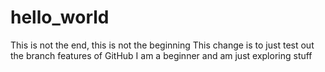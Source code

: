 # hello_world
This is not the end, this is not the beginning
This change is to just test out the branch features of GitHub
I am a beginner and am just exploring stuff
